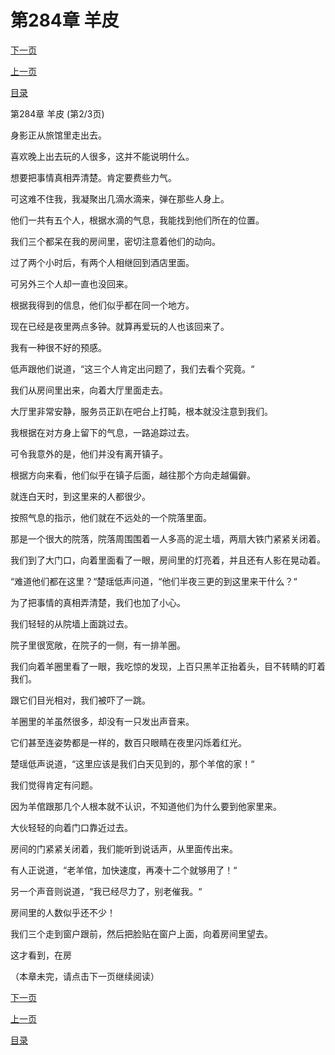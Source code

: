 <h1>第284章    羊皮</h1>
            <div><p><a href="./0851_%E7%AC%AC284%E7%AB%A0_%E7%BE%8A%E7%9A%AE.md">下一页</a></p><p><a href="./0849_%E7%AC%AC284%E7%AB%A0_%E7%BE%8A%E7%9A%AE.md">上一页</a></p><p><a href="../">目录</a></p></div>
            <div><p>第284章    羊皮 (第2/3页)</p><p>身影正从旅馆里走出去。</p><p>喜欢晚上出去玩的人很多，这并不能说明什么。</p><p>想要把事情真相弄清楚。肯定要费些力气。</p><p>可这难不住我，我凝聚出几滴水滴来，弹在那些人身上。</p><p>他们一共有五个人，根据水滴的气息，我能找到他们所在的位置。</p><p>我们三个都呆在我的房间里，密切注意着他们的动向。</p><p>过了两个小时后，有两个人相继回到酒店里面。</p><p>可另外三个人却一直也没回来。</p><p>根据我得到的信息，他们似乎都在同一个地方。</p><p>现在已经是夜里两点多钟。就算再爱玩的人也该回来了。</p><p>我有一种很不好的预感。</p><p>低声跟他们说道，“这三个人肯定出问题了，我们去看个究竟。“</p><p>我们从房间里出来，向着大厅里面走去。</p><p>大厅里非常安静，服务员正趴在吧台上打盹，根本就没注意到我们。</p><p>我根据在对方身上留下的气息，一路追踪过去。</p><p>可令我意外的是，他们并没有离开镇子。</p><p>根据方向来看，他们似乎在镇子后面，越往那个方向走越偏僻。</p><p>就连白天时，到这里来的人都很少。</p><p>按照气息的指示，他们就在不远处的一个院落里面。</p><p>那是一个很大的院落，院落周围围着一人多高的泥土墙，两扇大铁门紧紧关闭着。</p><p>我们到了大门口，向着里面看了一眼，房间里的灯亮着，并且还有人影在晃动着。</p><p>“难道他们都在这里？“楚瑶低声问道，“他们半夜三更的到这里来干什么？“</p><p>为了把事情的真相弄清楚，我们也加了小心。</p><p>我们轻轻的从院墙上面跳过去。</p><p>院子里很宽敞，在院子的一侧，有一排羊圈。</p><p>我们向着羊圈里看了一眼，我吃惊的发现，上百只黑羊正抬着头，目不转睛的盯着我们。</p><p>跟它们目光相对，我们被吓了一跳。</p><p>羊圈里的羊虽然很多，却没有一只发出声音来。</p><p>它们甚至连姿势都是一样的，数百只眼睛在夜里闪烁着红光。</p><p>楚瑶低声说道，“这里应该是我们白天见到的，那个羊倌的家！“</p><p>我们觉得肯定有问题。</p><p>因为羊倌跟那几个人根本就不认识，不知道他们为什么要到他家里来。</p><p>大伙轻轻的向着门口靠近过去。</p><p>房间的门紧紧关闭着，我们能听到说话声，从里面传出来。</p><p>有人正说道，“老羊倌，加快速度，再凑十二个就够用了！“</p><p>另一个声音则说道，“我已经尽力了，别老催我。“</p><p>房间里的人数似乎还不少！</p><p>我们三个走到窗户跟前，然后把脸贴在窗户上面，向着房间里望去。</p><p>这才看到，在房</p><p>（本章未完，请点击下一页继续阅读）</p></div>
            <div><p><a href="./0851_%E7%AC%AC284%E7%AB%A0_%E7%BE%8A%E7%9A%AE.md">下一页</a></p><p><a href="./0849_%E7%AC%AC284%E7%AB%A0_%E7%BE%8A%E7%9A%AE.md">上一页</a></p><p><a href="../">目录</a></p></div>